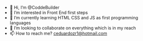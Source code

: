 - 👋 Hi, I’m @CoddeBuilder
- 👀 I’m interested in Front End first steps
- 🌱 I’m currently learning HTML CSS and JS as first programming languages
- 💞️ I’m looking to collaborate on everything which is in my reach
- 📫 How to reach me? ceduardozr1@hotmail.com

<!---
CoddeBuilder/CoddeBuilder is a ✨ special ✨ repository because its `README.md` (this file) appears on your GitHub profile.
You can click the Preview link to take a look at your changes.
--->
